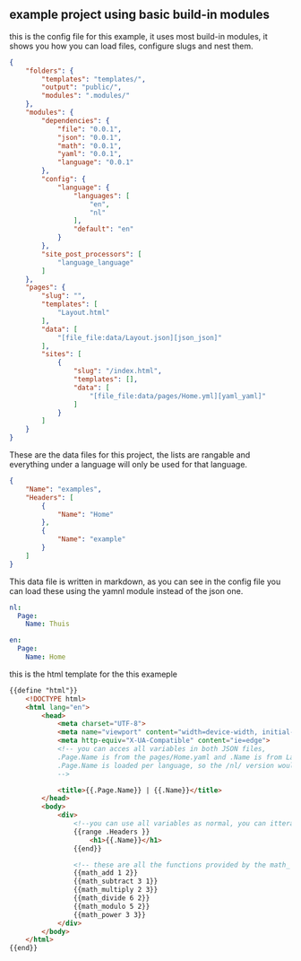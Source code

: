 
## example project using basic build-in modules

this is the config file for this example, it uses most build-in modules, it shows you how you can load files, configure slugs and nest them.

```json
{
    "folders": {
        "templates": "templates/",
        "output": "public/",
        "modules": ".modules/"
    },
    "modules": {
        "dependencies": {
            "file": "0.0.1",
            "json": "0.0.1",
            "math": "0.0.1",
            "yaml": "0.0.1",
            "language": "0.0.1"
        },
        "config": {
            "language": {
                "languages": [
                    "en",
                    "nl"
                ],
                "default": "en"
            }
        },
        "site_post_processors": [
            "language_language"
        ]
    },
    "pages": {
        "slug": "",
        "templates": [
            "Layout.html"
        ],
        "data": [
            "[file_file:data/Layout.json][json_json]"
        ],
        "sites": [
            {
                "slug": "/index.html",
                "templates": [],
                "data": [
                    "[file_file:data/pages/Home.yml][yaml_yaml]"
                ]
            }
        ]
    }
}
```

These are the data files for this project, the lists are rangable and everything under a language will only be used for that language.
```json
{
    "Name": "examples",
    "Headers": [
        {
            "Name": "Home"
        },
        {
            "Name": "example"
        }
    ]
}
```
This data file is written in markdown, as you can see in the config file you can load these using the yamnl module instead of the json one.
```yaml
nl: 
  Page: 
    Name: Thuis

en:
  Page: 
    Name: Home
```

this is the html template for the this exameple

```html
{{define "html"}}
    <!DOCTYPE html>
    <html lang="en">
        <head>
            <meta charset="UTF-8">
            <meta name="viewport" content="width=device-width, initial-scale=1.0">
            <meta http-equiv="X-UA-Compatible" content="ie=edge">
            <!-- you can acces all variables in both JSON files,
            .Page.Name is from the pages/Home.yaml and .Name is from Layout.json
            .Page.Name is loaded per language, so the /nl/ version would use Thuis  
            -->

            <title>{{.Page.Name}} | {{.Name}}</title>
        </head>
        <body>
            <div>
                <!--you can use all variables as normal, you can itterateover them etc-->
                {{range .Headers }}
                    <h1>{{.Name}}</h1>
                {{end}}

                <!-- these are all the functions provided by the math_ -->
                {{math_add 1 2}} 
                {{math_subtract 3 1}}
                {{math_multiply 2 3}}
                {{math_divide 6 2}}
                {{math_modulo 5 2}}
                {{math_power 3 3}}
            </div>
        </body>
    </html>
{{end}}
```

